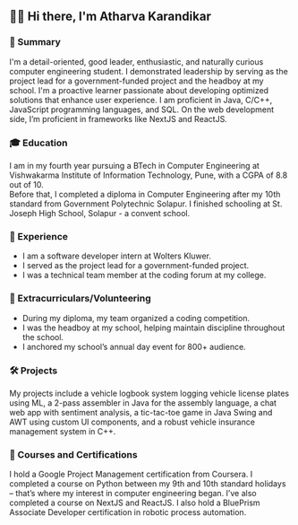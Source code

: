## 👋🏻 Hi there, I'm Atharva Karandikar  
### 🧠 Summary
I'm a detail-oriented, good leader, enthusiastic, and naturally curious computer engineering student. I demonstrated leadership by serving as the project lead for a government-funded project and the headboy at my school. I'm a proactive learner passionate about developing optimized solutions that enhance user experience. I am proficient in Java, C/C++, JavaScript programming languages, and SQL. On the web development side, I’m proficient in frameworks like NextJS and ReactJS.  

### 🎓 Education
I am in my fourth year pursuing a BTech in Computer Engineering at Vishwakarma Institute of Information Technology, Pune, with a CGPA of 8.8 out of 10.  
Before that, I completed a diploma in Computer Engineering after my 10th standard from Government Polytechnic Solapur. I finished schooling at St. Joseph High School, Solapur - a convent school.  

### 💼 Experience
- I am a software developer intern at Wolters Kluwer.
- I served as the project lead for a government-funded project.
- I was a technical team member at the coding forum at my college.    

### 🌟 Extracurriculars/Volunteering
- During my diploma, my team organized a coding competition.
- I was the headboy at my school, helping maintain discipline throughout the school.
- I anchored my school’s annual day event for 800+ audience.  

### 🛠️ Projects
My projects include a vehicle logbook system logging vehicle license plates using ML, a 2-pass assembler in Java for the assembly language, a chat web app with sentiment analysis, a tic-tac-toe game in Java Swing and AWT using custom UI components, and a robust vehicle insurance management system in C++.  

### 📜 Courses and Certifications
I hold a Google Project Management certification from Coursera. I completed a course on Python between my 9th and 10th standard holidays – that’s where my interest in computer engineering began. I’ve also completed a course on NextJS and ReactJS. I also hold a BluePrism Associate Developer certification in robotic process automation.

<!--
**athkarandikar/athkarandikar** is a ✨ _special_ ✨ repository because its `README.md` (this file) appears on your GitHub profile.

Here are some ideas to get you started:

- 🔭 I’m currently working on ...
- 🌱 I’m currently learning ...
- 👯 I’m looking to collaborate on ...
- 🤔 I’m looking for help with ...
- 💬 Ask me about ...
- 📫 How to reach me: ...
- 😄 Pronouns: ...
- ⚡ Fun fact: ...
-->
